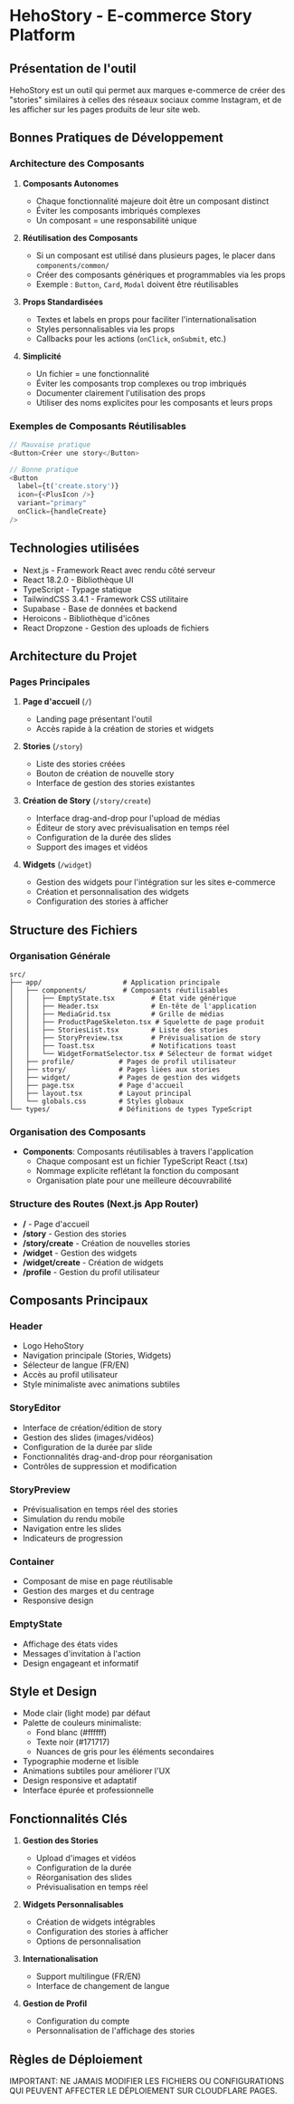 # HehoStory - E-commerce Story Platform

## Présentation de l'outil
HehoStory est un outil qui permet aux marques e-commerce de créer des "stories" similaires à celles des réseaux sociaux comme Instagram, et de les afficher sur les pages produits de leur site web.

## Bonnes Pratiques de Développement

### Architecture des Composants
1. **Composants Autonomes**
   - Chaque fonctionnalité majeure doit être un composant distinct
   - Éviter les composants imbriqués complexes
   - Un composant = une responsabilité unique

2. **Réutilisation des Composants**
   - Si un composant est utilisé dans plusieurs pages, le placer dans `components/common/`
   - Créer des composants génériques et programmables via les props
   - Exemple : `Button`, `Card`, `Modal` doivent être réutilisables

3. **Props Standardisées**
   - Textes et labels en props pour faciliter l'internationalisation
   - Styles personnalisables via les props
   - Callbacks pour les actions (`onClick`, `onSubmit`, etc.)

4. **Simplicité**
   - Un fichier = une fonctionnalité
   - Éviter les composants trop complexes ou trop imbriqués
   - Documenter clairement l'utilisation des props
   - Utiliser des noms explicites pour les composants et leurs props


### Exemples de Composants Réutilisables
```typescript
// Mauvaise pratique
<Button>Créer une story</Button>

// Bonne pratique
<Button
  label={t('create.story')}
  icon={<PlusIcon />}
  variant="primary"
  onClick={handleCreate}
/>
```

## Technologies utilisées
- Next.js - Framework React avec rendu côté serveur
- React 18.2.0 - Bibliothèque UI
- TypeScript - Typage statique
- TailwindCSS 3.4.1 - Framework CSS utilitaire
- Supabase - Base de données et backend
- Heroicons - Bibliothèque d'icônes
- React Dropzone - Gestion des uploads de fichiers

## Architecture du Projet

### Pages Principales
1. **Page d'accueil** (`/`)
   - Landing page présentant l'outil
   - Accès rapide à la création de stories et widgets

2. **Stories** (`/story`)
   - Liste des stories créées
   - Bouton de création de nouvelle story
   - Interface de gestion des stories existantes

3. **Création de Story** (`/story/create`)
   - Interface drag-and-drop pour l'upload de médias
   - Éditeur de story avec prévisualisation en temps réel
   - Configuration de la durée des slides
   - Support des images et vidéos

4. **Widgets** (`/widget`)
   - Gestion des widgets pour l'intégration sur les sites e-commerce
   - Création et personnalisation des widgets
   - Configuration des stories à afficher

## Structure des Fichiers

### Organisation Générale
```
src/
├── app/                    # Application principale
│   ├── components/         # Composants réutilisables
│   │   ├── EmptyState.tsx         # État vide générique
│   │   ├── Header.tsx             # En-tête de l'application
│   │   ├── MediaGrid.tsx          # Grille de médias
│   │   ├── ProductPageSkeleton.tsx # Squelette de page produit
│   │   ├── StoriesList.tsx        # Liste des stories
│   │   ├── StoryPreview.tsx       # Prévisualisation de story
│   │   ├── Toast.tsx              # Notifications toast
│   │   └── WidgetFormatSelector.tsx # Sélecteur de format widget
│   ├── profile/           # Pages de profil utilisateur
│   ├── story/             # Pages liées aux stories
│   ├── widget/            # Pages de gestion des widgets
│   ├── page.tsx           # Page d'accueil
│   ├── layout.tsx         # Layout principal
│   └── globals.css        # Styles globaux
└── types/                 # Définitions de types TypeScript

```

### Organisation des Composants
- **Components**: Composants réutilisables à travers l'application
  - Chaque composant est un fichier TypeScript React (.tsx)
  - Nommage explicite reflétant la fonction du composant
  - Organisation plate pour une meilleure découvrabilité

### Structure des Routes (Next.js App Router)
- **/** - Page d'accueil
- **/story** - Gestion des stories
- **/story/create** - Création de nouvelles stories
- **/widget** - Gestion des widgets
- **/widget/create** - Création de widgets
- **/profile** - Gestion du profil utilisateur

## Composants Principaux

### Header
- Logo HehoStory
- Navigation principale (Stories, Widgets)
- Sélecteur de langue (FR/EN)
- Accès au profil utilisateur
- Style minimaliste avec animations subtiles

### StoryEditor
- Interface de création/édition de story
- Gestion des slides (images/vidéos)
- Configuration de la durée par slide
- Fonctionnalités drag-and-drop pour réorganisation
- Contrôles de suppression et modification

### StoryPreview
- Prévisualisation en temps réel des stories
- Simulation du rendu mobile
- Navigation entre les slides
- Indicateurs de progression

### Container
- Composant de mise en page réutilisable
- Gestion des marges et du centrage
- Responsive design

### EmptyState
- Affichage des états vides
- Messages d'invitation à l'action
- Design engageant et informatif

## Style et Design
- Mode clair (light mode) par défaut
- Palette de couleurs minimaliste:
  - Fond blanc (#ffffff)
  - Texte noir (#171717)
  - Nuances de gris pour les éléments secondaires
- Typographie moderne et lisible
- Animations subtiles pour améliorer l'UX
- Design responsive et adaptatif
- Interface épurée et professionnelle

## Fonctionnalités Clés
1. **Gestion des Stories**
   - Upload d'images et vidéos
   - Configuration de la durée
   - Réorganisation des slides
   - Prévisualisation en temps réel

2. **Widgets Personnalisables**
   - Création de widgets intégrables
   - Configuration des stories à afficher
   - Options de personnalisation

3. **Internationalisation**
   - Support multilingue (FR/EN)
   - Interface de changement de langue

4. **Gestion de Profil**
   - Configuration du compte
   - Personnalisation de l'affichage des stories

## Règles de Déploiement
IMPORTANT: NE JAMAIS MODIFIER LES FICHIERS OU CONFIGURATIONS QUI PEUVENT AFFECTER LE DÉPLOIEMENT SUR CLOUDFLARE PAGES.